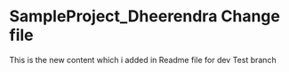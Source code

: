 # SampleProject_Dheerendra Change file 
This is the new content which i added in Readme file for dev Test branch 
